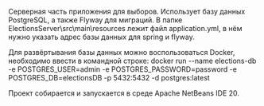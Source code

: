 Серверная часть приложения для выборов.
Использует базу данных PostgreSQL, а также Flyway для миграций.
В папке ElectionsServer\src\main\resources лежит файл application.yml, в нём нужно указать адрес базы данных для spring и flyway.

Для развёртывания базы данных можно воспользоваться Docker, необходимо ввести в командной строке:
docker run --name elections-db -e POSTGRES_USER=admin -e POSTGRES_PASSWORD=password -e POSTGRES_DB=electionsDB -p 5432:5432 -d postgres:latest

Проект собирается и запускается в среде Apache NetBeans IDE 20.
